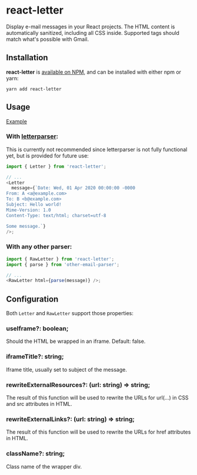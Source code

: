 # react-letter

Display e-mail messages in your React projects. The HTML content is automatically sanitized, including all CSS inside. Supported tags should match what's possible with Gmail.

## Installation

**react-letter** is [available on NPM](https://npmjs.org/package/react-letter), and can be installed with either npm or yarn:

```
yarn add react-letter
```

## Usage

[Example](https://github.com/mat-sz/react-letter/tree/master/example)

### With [letterparser](https://github.com/mat-sz/letterparser):

This is currently not recommended since letterparser is not fully functional yet, but is provided for future use:

```ts
import { Letter } from 'react-letter';

// ...
<Letter
  message={`Date: Wed, 01 Apr 2020 00:00:00 -0000
From: A <a@example.com>
To: B <b@example.com>
Subject: Hello world!
Mime-Version: 1.0
Content-Type: text/html; charset=utf-8

Some message.`}
/>;
```

### With any other parser:

```ts
import { RawLetter } from 'react-letter';
import { parse } from 'other-email-parser';

// ...
<RawLetter html={parse(message)} />;
```

## Configuration

Both `Letter` and `RawLetter` support those properties:

### useIframe?: boolean;

Should the HTML be wrapped in an iframe. Default: false.

### iframeTitle?: string;

Iframe title, usually set to subject of the message.

### rewriteExternalResources?: (url: string) => string;

The result of this function will be used to rewrite the URLs for url(...) in CSS and src attributes in HTML.

### rewriteExternalLinks?: (url: string) => string;

The result of this function will be used to rewrite the URLs for href attributes in HTML.

### className?: string;

Class name of the wrapper div.

